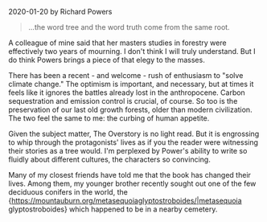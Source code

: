 2020-01-20
by Richard Powers

> ...the word tree and the word truth come from the same root.

A colleague of mine said that her masters studies in forestry were effectively two years of mourning. I don't think I will truly understand. But I do think Powers brings a piece of that elegy to the masses.

There has been a recent - and welcome - rush of enthusiasm to "solve climate change." The optimism is important, and necessary, but at times it feels like it ignores the battles already lost in the anthropocene. Carbon sequestration and emission control is crucial, of course. So too is the preservation of our last old growth forests, older than modern civilization. The two feel the same to me: the curbing of human appetite.

Given the subject matter, The Overstory is no light read. But it is engrossing to whip through the protagonists' lives as if you the reader were witnessing their stories as a tree would. I'm perplexed by Power's ability to write so fluidly about different cultures, the characters so convincing.

Many of my closest friends have told me that the book has changed their lives. Among them, my younger brother recently sought out one of the few
deciduous conifers in the world, the {https://mountauburn.org/metasequoiaglyptostroboides/|metasequoia glyptostroboides} which happened to be in a nearby cemetery.
